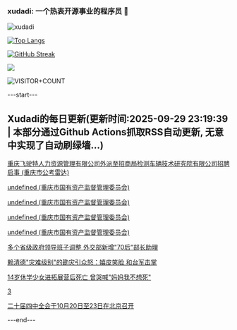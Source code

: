### xudadi: 一个热衷开源事业的程序员 👋

![xudadi](https://github-readme-stats-git-masterorgs-github-readme-stats-team.vercel.app/api?username=xudadi)

[![Top Langs](https://github-readme-stats.vercel.app/api/top-langs/?username=xudadi)](https://github.com/anuraghazra/github-readme-stats)

[![GitHub Streak](https://streak-stats.demolab.com?user=xudadi&locale=zh_Hans)](https://git.io/streak-stats)

![](https://raw.githubusercontent.com/xudadi/xudadi/main/assets/github-contribution-grid-snake.svg)

![VISITOR+COUNT](https://komarev.com/ghpvc/?username=xudadi&label=VISITOR+COUNT)


---start---

## Xudadi的每日更新(更新时间:2025-09-29 23:19:39 | 本部分通过Github Actions抓取RSS自动更新, 无意中实现了自动刷绿墙...)

[重庆飞驶特人力资源管理有限公司外派至招商局检测车辆技术研究院有限公司招聘启事 (重庆市公考雷达)](https://www.gongkaoleida.com/article/2638011)

[undefined (重庆市国有资产监督管理委员会)](https://dadilab.github.io/feeds/all.xml)

[undefined (重庆市国有资产监督管理委员会)](https://dadilab.github.io/feeds/all.xml)

[undefined (重庆市国有资产监督管理委员会)](https://dadilab.github.io/feeds/all.xml)

[undefined (重庆市国有资产监督管理委员会)](https://dadilab.github.io/feeds/all.xml)

[多个省级政府领导班子调整 外交部新增"70后"部长助理](https://m.163.com/news/article/KAKN7MSU055040N3.html)

[赖清德"灾难级别"的勘灾引众怒：嬉皮笑脸 和台军击掌](https://m.163.com/news/article/KAKLDK58055040N3.html)

[14岁休学少女进拓展营后死亡 曾哭喊"妈妈我不想死"](https://m.163.com/news/article/KAK25ENA0512D3VJ.html)

[3](https://m.163.com/touch/news/sub/domestic)

[二十届四中全会于10月20日至23日在北京召开](https://m.163.com/news/article/KAKM6L050001899O.html)

---end---
